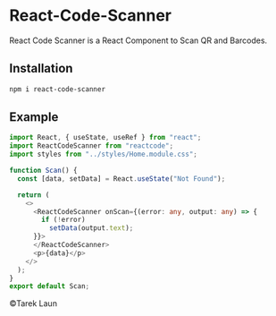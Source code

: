 # React-Code-Scanner

React Code Scanner is a React Component to Scan QR and Barcodes.

## Installation

```bash
npm i react-code-scanner
```

## Example

```ts
import React, { useState, useRef } from "react";
import ReactCodeScanner from "reactcode";
import styles from "../styles/Home.module.css";

function Scan() {
  const [data, setData] = React.useState("Not Found");

  return (
    <>
      <ReactCodeScanner onScan={(error: any, output: any) => {
        if (!error) 
          setData(output.text);
      }}>
      </ReactCodeScanner>
      <p>{data}</p>
    </>
  );
}
export default Scan;
```

©Tarek Laun
